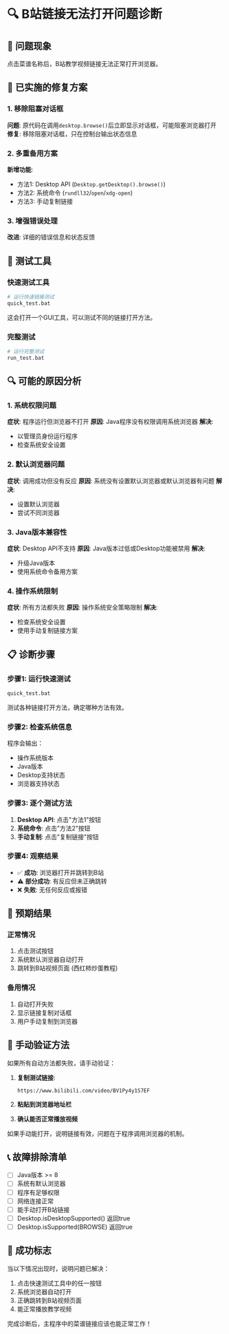 # 🔍 B站链接无法打开问题诊断

## 🎯 问题现象
点击菜谱名称后，B站教学视频链接无法正常打开浏览器。

## 🔧 已实施的修复方案

### 1. 移除阻塞对话框
**问题**: 原代码在调用`desktop.browse()`后立即显示对话框，可能阻塞浏览器打开
**修复**: 移除阻塞对话框，只在控制台输出状态信息

### 2. 多重备用方案
**新增功能**: 
- 方法1: Desktop API (`Desktop.getDesktop().browse()`)
- 方法2: 系统命令 (`rundll32`/`open`/`xdg-open`)
- 方法3: 手动复制链接

### 3. 增强错误处理
**改进**: 详细的错误信息和状态反馈

## 🧪 测试工具

### 快速测试工具
```bash
# 运行快速链接测试
quick_test.bat
```
这会打开一个GUI工具，可以测试不同的链接打开方法。

### 完整测试
```bash
# 运行完整测试
run_test.bat
```

## 🔍 可能的原因分析

### 1. 系统权限问题
**症状**: 程序运行但浏览器不打开
**原因**: Java程序没有权限调用系统浏览器
**解决**: 
- 以管理员身份运行程序
- 检查系统安全设置

### 2. 默认浏览器问题
**症状**: 调用成功但没有反应
**原因**: 系统没有设置默认浏览器或默认浏览器有问题
**解决**: 
- 设置默认浏览器
- 尝试不同浏览器

### 3. Java版本兼容性
**症状**: Desktop API不支持
**原因**: Java版本过低或Desktop功能被禁用
**解决**: 
- 升级Java版本
- 使用系统命令备用方案

### 4. 操作系统限制
**症状**: 所有方法都失败
**原因**: 操作系统安全策略限制
**解决**: 
- 检查系统安全设置
- 使用手动复制链接方案

## 📋 诊断步骤

### 步骤1: 运行快速测试
```bash
quick_test.bat
```
测试各种链接打开方法，确定哪种方法有效。

### 步骤2: 检查系统信息
程序会输出：
- 操作系统版本
- Java版本
- Desktop支持状态
- 浏览器支持状态

### 步骤3: 逐个测试方法
1. **Desktop API**: 点击"方法1"按钮
2. **系统命令**: 点击"方法2"按钮  
3. **手动复制**: 点击"复制链接"按钮

### 步骤4: 观察结果
- ✅ **成功**: 浏览器打开并跳转到B站
- ⚠️ **部分成功**: 有反应但未正确跳转
- ❌ **失败**: 无任何反应或报错

## 🎯 预期结果

### 正常情况
1. 点击测试按钮
2. 系统默认浏览器自动打开
3. 跳转到B站视频页面 (西红柿炒蛋教程)

### 备用情况
1. 自动打开失败
2. 显示链接复制对话框
3. 用户手动复制到浏览器

## 🔧 手动验证方法

如果所有自动方法都失败，请手动验证：

1. **复制测试链接**: 
   ```
   https://www.bilibili.com/video/BV1Py4y1S7EF
   ```

2. **粘贴到浏览器地址栏**

3. **确认能否正常播放视频**

如果手动能打开，说明链接有效，问题在于程序调用浏览器的机制。

## 📞 故障排除清单

- [ ] Java版本 >= 8
- [ ] 系统有默认浏览器
- [ ] 程序有足够权限
- [ ] 网络连接正常
- [ ] 能手动打开B站链接
- [ ] Desktop.isDesktopSupported() 返回true
- [ ] Desktop.isSupported(BROWSE) 返回true

## 🎉 成功标志

当以下情况出现时，说明问题已解决：
1. 点击快速测试工具中的任一按钮
2. 系统浏览器自动打开
3. 正确跳转到B站视频页面
4. 能正常播放教学视频

完成诊断后，主程序中的菜谱链接应该也能正常工作！

